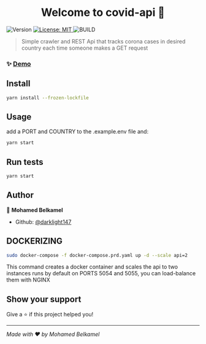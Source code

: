 <h1 align="center">Welcome to covid-api 👋</h1>
<p>
  <img alt="Version" src="https://img.shields.io/badge/version-2.0.0-blue.svg?cacheSeconds=2592000" />
  <a href="https://github.com/darklight147/covid-api/blob/master/LICENSE" target="_blank">
    <img alt="License: MIT" src="https://img.shields.io/badge/License-MIT-yellow.svg" />
  </a>
  
  <img alt="BUILD" src="https://travis-ci.org/darklight147/covid-api.svg?branch=master" />
  </a>
</p>

> Simple crawler and REST Api that tracks corona cases in desired country each time someone makes a GET request

### ✨ [Demo](https://covid.game-linter.com)

## Install

```sh
yarn install --frozen-lockfile
```

## Usage

add a PORT and COUNTRY to the .example.env file and:
```sh
yarn start
```

## Run tests

```sh
yarn start
```

## Author

👤 **Mohamed Belkamel**

* Github: [@darklight147](https://github.com/darklight147/)

## DOCKERIZING

```sh
sudo docker-compose -f docker-compose.prd.yaml up -d --scale api=2
```

This command creates a docker container and scales the api to two instances runs  by default on PORTS 5054 and 5055, you can load-balance them with NGINX

## Show your support

Give a ⭐️ if this project helped you!

***
_Made with ❤️ by Mohamed Belkamel_
